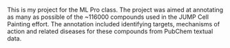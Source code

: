 This is my project for the ML Pro class.
The project was aimed at annotating as many as possible of the ~116000 compounds used in the JUMP Cell Painting effort.
The annotation included identifying targets, mechanisms of action and related diseases for these compounds from PubChem textual data.
